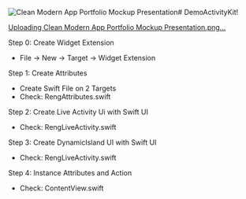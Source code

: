 ![Clean Modern App Portfolio Mockup Presentation](https://github.com/tuta-3205/DemoActivityKit/assets/114136010/96063775-2d78-4952-b677-f0f5fdcef7ba)# DemoActivityKit!

[Uploading Clean Modern App Portfolio Mockup Presentation.png…]()

Step 0: Create Widget Extension
  - File -> New -> Target -> Widget Extension
    
Step 1: Create Attributes
  - Create Swift File on 2 Targets
  - Check: RengAttributes.swift

Step 2: Create Live Activity Ui with Swift UI
  - Check: RengLiveActivity.swift

Step 3: Create DynamicIsland UI with Swift UI
  - Check: RengLiveActivity.swift

Step 4: Instance Attributes and Action
  - Check: ContentView.swift
